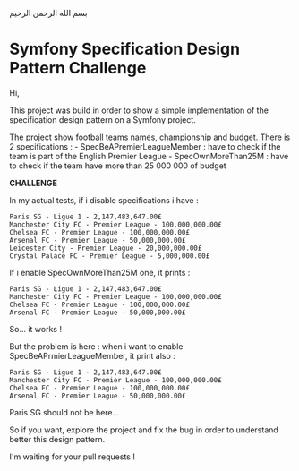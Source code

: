بسم الله الرحمن الرحيم

Symfony Specification Design Pattern Challenge
==============================================

Hi,

This project was build in order to show a simple implementation of the specification design pattern on a Symfony project.

The project show football teams names, championship and budget.
There is 2 specifications :
    - SpecBeAPremierLeagueMember : have to check if the team is part of the English Premier League
    - SpecOwnMoreThan25M : have to check if the team have more than 25 000 000 of budget
    
**CHALLENGE**
    

In my actual tests, if i disable specifications i have :

    Paris SG - Ligue 1 - 2,147,483,647.00£
    Manchester City FC - Premier League - 100,000,000.00£
    Chelsea FC - Premier League - 100,000,000.00£
    Arsenal FC - Premier League - 50,000,000.00£
    Leicester City - Premier League - 20,000,000.00£
    Crystal Palace FC - Premier League - 5,000,000.00£

If i enable SpecOwnMoreThan25M one, it prints :

    Paris SG - Ligue 1 - 2,147,483,647.00£
    Manchester City FC - Premier League - 100,000,000.00£
    Chelsea FC - Premier League - 100,000,000.00£
    Arsenal FC - Premier League - 50,000,000.00£

So... it works !

But the problem is here : when i want to enable SpecBeAPrmierLeagueMember, it print also :

    Paris SG - Ligue 1 - 2,147,483,647.00£
    Manchester City FC - Premier League - 100,000,000.00£
    Chelsea FC - Premier League - 100,000,000.00£
    Arsenal FC - Premier League - 50,000,000.00£
    
Paris SG should not be here...

So if you want, explore the project and fix the bug in order to understand better this design pattern.

I'm waiting for your pull requests !


